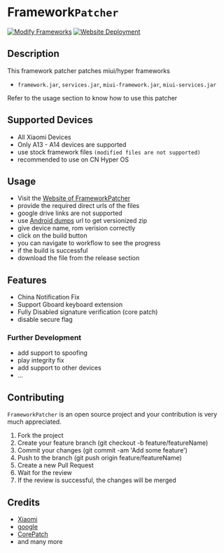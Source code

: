 # Framework`Patcher`
[![Modify Frameworks](https://github.com/Jefino9488/FrameworkPatcher/actions/workflows/patcher.yml/badge.svg)](https://github.com/Jefino9488/FrameworkPatcher/actions/workflows/patcher.yml) [![Website Deployment](https://github.com/Jefino9488/FrameworkPatcher/actions/workflows/deploy.yml/badge.svg)](https://github.com/Jefino9488/FrameworkPatcher/actions/workflows/deploy.yml)
## Description

This framework patcher patches miui/hyper frameworks 

 - `framework.jar`, `services.jar`, `miui-framework.jar`, `miui-services.jar `

Refer to the usage section to know how to use this patcher

## Supported Devices

 - All Xiaomi Devices
 - Only A13 - A14 devices are supported
 - use stock framework files `(modified files are not supported)`
 - recommended to use on CN Hyper OS

## Usage

 - Visit the [Website of FrameworkPatcher](https://jefino9488.github.io/FrameworkPatcher/) 
 - provide the required direct urls of the files
 - google drive links are not supported
 - use [Android dumps](https://dumps.tadiphone.dev/dumps) url to get versionized zip 
 - give device name, rom verision correctly
 - click on the build button
 - you can navigate to workflow to see the progress
 - if the build is successful
 - download the file from the release section

## Features

 - China Notification Fix
 - Support Gboard keyboard extension
 - Fully Disabled signature verification (core patch)
 - disable secure flag

### Further Development

 - add support to spoofing
 - play integrity fix
 - add support to other devices
 - ...

## Contributing

`FrameworkPatcher` is an open source project and your contribution is very much appreciated.
1. Fork the project
2. Create your feature branch (git checkout -b feature/featureName)
3. Commit your changes (git commit -am 'Add some feature')
4. Push to the branch (git push origin feature/featureName)
5. Create a new Pull Request
6. Wait for the review
7. If the review is successful, the changes will be merged

## Credits

- [Xiaomi](https://xiaomi.com)
- [google](https://google.com)
- [CorePatch](https://github.com/LSPosed/CorePatch)
- and many more
